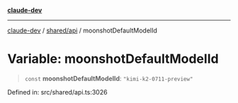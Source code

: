 [**claude-dev**](../../../README.md)

***

[claude-dev](../../../README.md) / [shared/api](../README.md) / moonshotDefaultModelId

# Variable: moonshotDefaultModelId

> `const` **moonshotDefaultModelId**: `"kimi-k2-0711-preview"`

Defined in: src/shared/api.ts:3026

